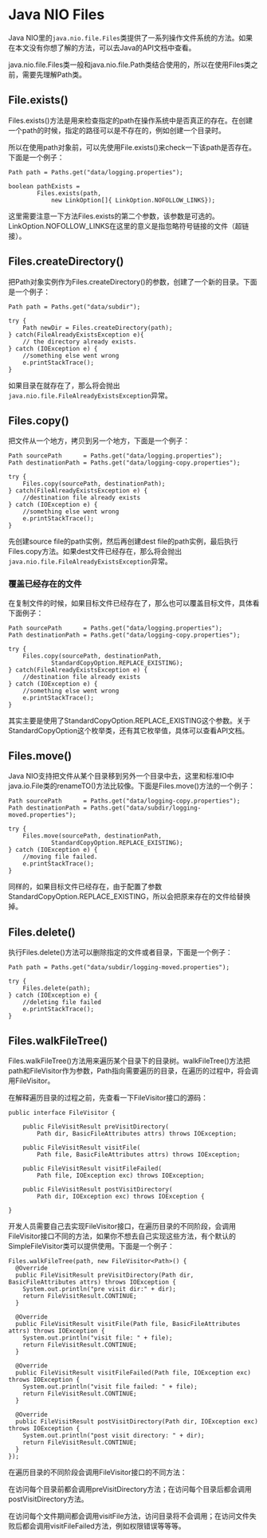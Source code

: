 # Java NIO Files

Java NIO里的`java.nio.file.Files`类提供了一系列操作文件系统的方法。如果在本文没有你想了解的方法，可以去Java的API文档中查看。

java.nio.file.Files类一般和java.nio.file.Path类结合使用的，所以在使用Files类之前，需要先理解Path类。

## File.exists\(\)

Files.exists\(\)方法是用来检查指定的path在操作系统中是否真正的存在。在创建一个path的时候，指定的路径可以是不存在的，例如创建一个目录时。

所以在使用path对象前，可以先使用File.exists\(\)来check一下该path是否存在。下面是一个例子：

```
Path path = Paths.get("data/logging.properties");

boolean pathExists =
        Files.exists(path,
            new LinkOption[]{ LinkOption.NOFOLLOW_LINKS});
```

这里需要注意一下方法Files.exists的第二个参数，该参数是可选的。LinkOption.NOFOLLOW\_LINKS在这里的意义是指忽略符号链接的文件（超链接）。

## Files.createDirectory\(\)

把Path对象实例作为Files.createDirectory\(\)的参数，创建了一个新的目录。下面是一个例子：

```
Path path = Paths.get("data/subdir");

try {
    Path newDir = Files.createDirectory(path);
} catch(FileAlreadyExistsException e){
    // the directory already exists.
} catch (IOException e) {
    //something else went wrong
    e.printStackTrace();
}
```

如果目录在就存在了，那么将会抛出`java.nio.file.FileAlreadyExistsException`异常。

## Files.copy\(\)

把文件从一个地方，拷贝到另一个地方，下面是一个例子：

```
Path sourcePath      = Paths.get("data/logging.properties");
Path destinationPath = Paths.get("data/logging-copy.properties");

try {
    Files.copy(sourcePath, destinationPath);
} catch(FileAlreadyExistsException e) {
    //destination file already exists
} catch (IOException e) {
    //something else went wrong
    e.printStackTrace();
}
```

先创建source file的path实例，然后再创建dest file的path实例，最后执行Files.copy方法。如果dest文件已经存在，那么将会抛出`java.nio.file.FileAlreadyExistsException`异常。

### 覆盖已经存在的文件

在复制文件的时候，如果目标文件已经存在了，那么也可以覆盖目标文件，具体看下面例子：

```
Path sourcePath      = Paths.get("data/logging.properties");
Path destinationPath = Paths.get("data/logging-copy.properties");

try {
    Files.copy(sourcePath, destinationPath,
            StandardCopyOption.REPLACE_EXISTING);
} catch(FileAlreadyExistsException e) {
    //destination file already exists
} catch (IOException e) {
    //something else went wrong
    e.printStackTrace();
}
```

其实主要是使用了StandardCopyOption.REPLACE\_EXISTING这个参数。关于StandardCopyOption这个枚举类，还有其它枚举值，具体可以查看API文档。

## Files.move\(\)

Java NIO支持把文件从某个目录移到另外一个目录中去，这里和标准IO中java.io.File类的renameTO\(\)方法比较像。下面是Files.move\(\)方法的一个例子：

```
Path sourcePath      = Paths.get("data/logging-copy.properties");
Path destinationPath = Paths.get("data/subdir/logging-moved.properties");

try {
    Files.move(sourcePath, destinationPath,
            StandardCopyOption.REPLACE_EXISTING);
} catch (IOException e) {
    //moving file failed.
    e.printStackTrace();
}
```

同样的，如果目标文件已经存在，由于配置了参数StandardCopyOption.REPLACE\_EXISTING，所以会把原来存在的文件给替换掉。

## Files.delete\(\)

执行Files.delete\(\)方法可以删除指定的文件或者目录，下面是一个例子：

```
Path path = Paths.get("data/subdir/logging-moved.properties");

try {
    Files.delete(path);
} catch (IOException e) {
    //deleting file failed
    e.printStackTrace();
}
```

## Files.walkFileTree\(\)

Files.walkFileTree\(\)方法用来遍历某个目录下的目录树。walkFileTree\(\)方法把path和FileVisitor作为参数，Path指向需要遍历的目录，在遍历的过程中，将会调用FileVisitor。

在解释遍历目录的过程之前，先查看一下FileVisitor接口的源码：

```
public interface FileVisitor {

    public FileVisitResult preVisitDirectory(
        Path dir, BasicFileAttributes attrs) throws IOException;

    public FileVisitResult visitFile(
        Path file, BasicFileAttributes attrs) throws IOException;

    public FileVisitResult visitFileFailed(
        Path file, IOException exc) throws IOException;

    public FileVisitResult postVisitDirectory(
        Path dir, IOException exc) throws IOException {

}
```

开发人员需要自己去实现FileVisitor接口，在遍历目录的不同阶段，会调用FileVisitor接口不同的方法，如果你不想去自己实现这些方法，有个默认的SimpleFileVisitor类可以提供使用。下面是一个例子：

```
Files.walkFileTree(path, new FileVisitor<Path>() {
  @Override
  public FileVisitResult preVisitDirectory(Path dir, BasicFileAttributes attrs) throws IOException {
    System.out.println("pre visit dir:" + dir);
    return FileVisitResult.CONTINUE;
  }

  @Override
  public FileVisitResult visitFile(Path file, BasicFileAttributes attrs) throws IOException {
    System.out.println("visit file: " + file);
    return FileVisitResult.CONTINUE;
  }

  @Override
  public FileVisitResult visitFileFailed(Path file, IOException exc) throws IOException {
    System.out.println("visit file failed: " + file);
    return FileVisitResult.CONTINUE;
  }

  @Override
  public FileVisitResult postVisitDirectory(Path dir, IOException exc) throws IOException {
    System.out.println("post visit directory: " + dir);
    return FileVisitResult.CONTINUE;
  }
});
```

在遍历目录的不同阶段会调用FileVisitor接口的不同方法：

在访问每个目录前都会调用preVisitDirectory方法；在访问每个目录后都会调用postVisitDirectory方法。

在访问每个文件期间都会调用visitFile方法，访问目录将不会调用；在访问文件失败后都会调用visitFileFailed方法，例如权限错误等等等。

